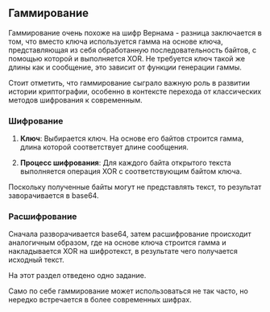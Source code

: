 ## Гаммирование

Гаммирование очень похоже на шифр Вернама - разница заключается в том, что вместо ключа используется гамма на основе ключа, представляющая из себя обработанную последовательность байтов, с помощью которой и выполняется XOR. Не требуется ключ такой же длины как и сообщение, это зависит от функции генерации гаммы.

Стоит отметить, что гаммирование сыграло важную роль в развитии истории криптографии, особенно в контексте перехода от классических методов шифрования к современным.

### Шифрование

1. **Ключ**: Выбирается ключ. На основе его байтов строится гамма, длина которой соответствует длине сообщения.

2. **Процесс шифрования**: Для каждого байта открытого текста выполняется операция XOR с соответствующим байтом ключа.

Поскольку полученные байты могут не представлять текст, то результат заворачивается в base64.

### Расшифрование

Сначала разворачивается base64, затем расшифрование происходит аналогичным образом, где на основе ключа строится гамма и накладывается XOR на шифротекст, в результате чего получается исходный текст.

На этот раздел отведено одно задание.

Само по себе гаммирование может использоваться не так часто, но нередко встречается в более современных шифрах.